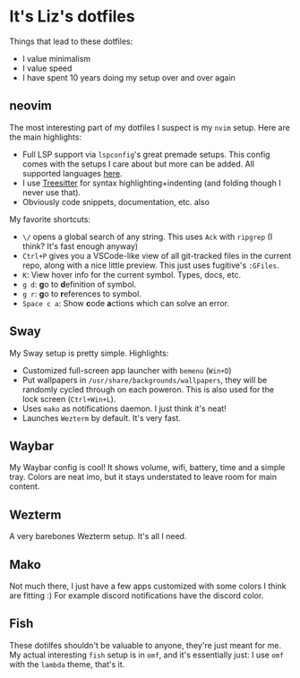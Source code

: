 # It's Liz's dotfiles
Things that lead to these dotfiles:
- I value minimalism
- I value speed
- I have spent 10 years doing my setup over and over again

## neovim
The most interesting part of my dotfiles I suspect is my `nvim` setup. Here are the main highlights:
- Full LSP support via `lspconfig`'s great premade setups. This config comes with the setups I care about but more can be added. All supported languages [here](https://github.com/neovim/nvim-lspconfig/blob/master/doc/configs.md).
- I use [Treesitter](https://github.com/nvim-treesitter/nvim-treesitter) for syntax highlighting+indenting (and folding though I never use that).
- Obviously code snippets, documentation, etc. also

My favorite shortcuts:
- `\/` opens a global search of any string. This uses `Ack` with `ripgrep` (I think? It's fast enough anyway)
- `Ctrl+P` gives you a VSCode-like view of all git-tracked files in the current repo, along with a nice little preview. This just uses fugitive's `:GFiles`.
- `K`: View hover info for the current symbol. Types, docs, etc.
- `g d`: **g**o to **d**efinition of symbol.
- `g r`: **g**o to **r**eferences to symbol.
- `Space c a`: Show **c**ode **a**ctions which can solve an error.

## Sway
My Sway setup is pretty simple. Highlights:
- Customized full-screen app launcher with `bemenu` (`Win+D`)
- Put wallpapers in `/usr/share/backgrounds/wallpapers`, they will be randomly cycled through on each poweron. This is also used for the lock screen (`Ctrl+Win+L`).
- Uses `mako` as notifications daemon. I just think it's neat!
- Launches `Wezterm` by default. It's very fast.

## Waybar
My Waybar config is cool! It shows volume, wifi, battery, time and a simple tray. Colors are neat imo, but it stays understated to leave room for main content.

## Wezterm
A very barebones Wezterm setup. It's all I need.

## Mako
Not much there, I just have a few apps customized with some colors I think are fitting :) For example discord notifications have the discord color.

## Fish
These dotilfes shouldn't be valuable to anyone, they're just meant for me. My actual interesting `fish` setup is in `omf`, and it's essentially just: I use `omf` with the `lambda` theme, that's it.
